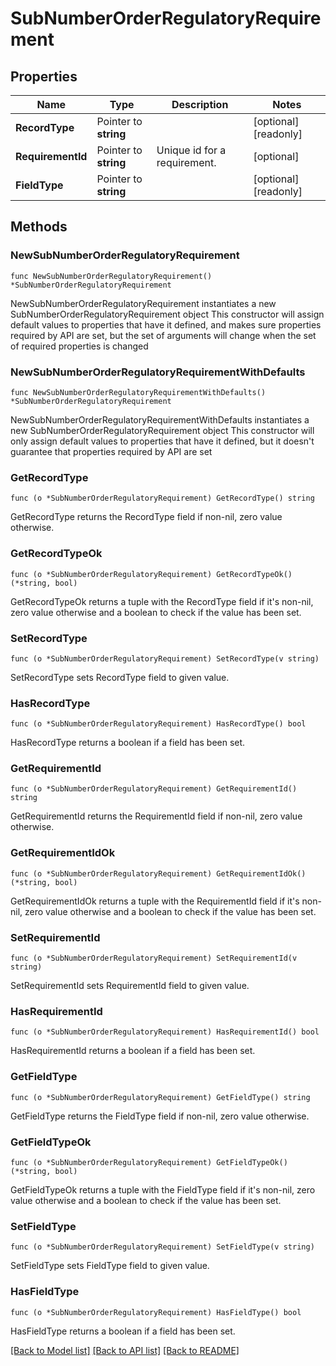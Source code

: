 # SubNumberOrderRegulatoryRequirement

## Properties

Name | Type | Description | Notes
------------ | ------------- | ------------- | -------------
**RecordType** | Pointer to **string** |  | [optional] [readonly] 
**RequirementId** | Pointer to **string** | Unique id for a requirement. | [optional] 
**FieldType** | Pointer to **string** |  | [optional] [readonly] 

## Methods

### NewSubNumberOrderRegulatoryRequirement

`func NewSubNumberOrderRegulatoryRequirement() *SubNumberOrderRegulatoryRequirement`

NewSubNumberOrderRegulatoryRequirement instantiates a new SubNumberOrderRegulatoryRequirement object
This constructor will assign default values to properties that have it defined,
and makes sure properties required by API are set, but the set of arguments
will change when the set of required properties is changed

### NewSubNumberOrderRegulatoryRequirementWithDefaults

`func NewSubNumberOrderRegulatoryRequirementWithDefaults() *SubNumberOrderRegulatoryRequirement`

NewSubNumberOrderRegulatoryRequirementWithDefaults instantiates a new SubNumberOrderRegulatoryRequirement object
This constructor will only assign default values to properties that have it defined,
but it doesn't guarantee that properties required by API are set

### GetRecordType

`func (o *SubNumberOrderRegulatoryRequirement) GetRecordType() string`

GetRecordType returns the RecordType field if non-nil, zero value otherwise.

### GetRecordTypeOk

`func (o *SubNumberOrderRegulatoryRequirement) GetRecordTypeOk() (*string, bool)`

GetRecordTypeOk returns a tuple with the RecordType field if it's non-nil, zero value otherwise
and a boolean to check if the value has been set.

### SetRecordType

`func (o *SubNumberOrderRegulatoryRequirement) SetRecordType(v string)`

SetRecordType sets RecordType field to given value.

### HasRecordType

`func (o *SubNumberOrderRegulatoryRequirement) HasRecordType() bool`

HasRecordType returns a boolean if a field has been set.

### GetRequirementId

`func (o *SubNumberOrderRegulatoryRequirement) GetRequirementId() string`

GetRequirementId returns the RequirementId field if non-nil, zero value otherwise.

### GetRequirementIdOk

`func (o *SubNumberOrderRegulatoryRequirement) GetRequirementIdOk() (*string, bool)`

GetRequirementIdOk returns a tuple with the RequirementId field if it's non-nil, zero value otherwise
and a boolean to check if the value has been set.

### SetRequirementId

`func (o *SubNumberOrderRegulatoryRequirement) SetRequirementId(v string)`

SetRequirementId sets RequirementId field to given value.

### HasRequirementId

`func (o *SubNumberOrderRegulatoryRequirement) HasRequirementId() bool`

HasRequirementId returns a boolean if a field has been set.

### GetFieldType

`func (o *SubNumberOrderRegulatoryRequirement) GetFieldType() string`

GetFieldType returns the FieldType field if non-nil, zero value otherwise.

### GetFieldTypeOk

`func (o *SubNumberOrderRegulatoryRequirement) GetFieldTypeOk() (*string, bool)`

GetFieldTypeOk returns a tuple with the FieldType field if it's non-nil, zero value otherwise
and a boolean to check if the value has been set.

### SetFieldType

`func (o *SubNumberOrderRegulatoryRequirement) SetFieldType(v string)`

SetFieldType sets FieldType field to given value.

### HasFieldType

`func (o *SubNumberOrderRegulatoryRequirement) HasFieldType() bool`

HasFieldType returns a boolean if a field has been set.


[[Back to Model list]](../README.md#documentation-for-models) [[Back to API list]](../README.md#documentation-for-api-endpoints) [[Back to README]](../README.md)


